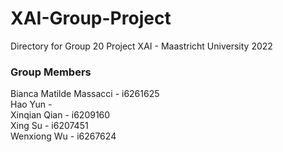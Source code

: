# XAI-Group-Project
Directory for Group 20 Project XAI - Maastricht University 2022

### Group Members
Bianca Matilde Massacci - i6261625 \
Hao Yun -  \
Xinqian Qian - i6209160 \
Xing Su - i6207451 \
Wenxiong Wu - i6267624

